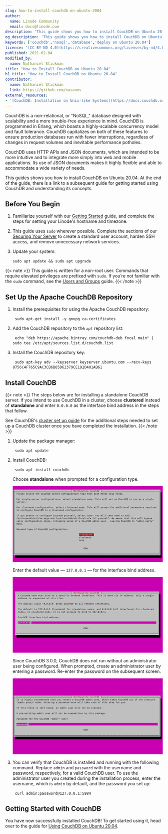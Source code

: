 ```yaml
---
slug: how-to-install-couchdb-on-ubuntu-2004
author:
  name: Linode Community
  email: docs@linode.com
description: 'This guide shows you how to install CouchDB on Ubuntu 20.04. CouchDB is a NoSQL database noteworthy for its scalability, fault tolerance, and inituitive concepts for web and mobile applications.'
og_description: 'This guide shows you how to install CouchDB on Ubuntu 20.04. CouchDB is a NoSQL database noteworthy for its scalability, fault tolerance, and inituitive concepts for web and mobile applications.'
keywords: ['couchdb','nosql','database','deploy on ubuntu 20.04']
license: '[CC BY-ND 4.0](https://creativecommons.org/licenses/by-nd/4.0)'
published: 2021-02-04
modified_by:
  name: Nathaniel Stickman
title: "How to Install CouchDB on Ubuntu 20.04"
h1_title: "How to Install CouchDB on Ubuntu 20.04"
contributor:
  name: Nathaniel Stickman
  link: https://github.com/nasanos
external_resources:
- '[CouchDB: Installation on Unix-like Systems](https://docs.couchdb.org/en/stable/install/unix.html#installation-on-unix-like-systems)'
---
```


CouchDB is a non-relational, or "NoSQL," database designed with scalability and a more trouble-free experience in mind. CouchDB is programmed in Erlang, which boasts a highly-scalable concurrency model and fault tolerance. CouchDB capitalizes on both of these features to ensure production databases run with fewer interruptions, regardless of changes in request volumes and inevitable performance potholes.

CouchDB uses HTTP APIs and JSON documents, which are intended to be more intuitive and to integrate more simply into web and mobile applications. Its use of JSON documents makes it highly flexible and able to accommodate a wide variety of needs.

This guides shows you how to install CouchDB on Ubuntu 20.04. At the end of the guide, there is a link to a subsequent guide for getting started using CouchDB and understanding its concepts.

## Before You Begin

1.  Familiarize yourself with our [Getting Started](/docs/getting-started/) guide, and complete the steps for setting your Linode's hostname and timezone.

1.  This guide uses `sudo` wherever possible. Complete the sections of our [Securing Your Server](/docs/security/securing-your-server/) to create a standard user account, harden SSH access, and remove unnecessary network services.

1.  Update your system:

        sudo apt update && sudo apt upgrade

{{< note >}}
This guide is written for a non-root user. Commands that require elevated privileges are prefixed with `sudo`. If you’re not familiar with the `sudo` command, see the [Users and Groups](/docs/tools-reference/linux-users-and-groups/) guide.
{{< /note >}}

## Set Up the Apache CouchDB Repository

1. Install the prerequisites for using the Apache CouchDB repository:

        sudo apt-get install -y gnupg ca-certificates

1. Add the CouchDB repository to the `apt` repository list:

        echo "deb https://apache.bintray.com/couchdb-deb focal main" | sudo tee /etc/apt/sources.list.d/couchdb.list

1. Install the CouchDB repository key:

        sudo apt-key adv --keyserver keyserver.ubuntu.com --recv-keys 8756C4F765C9AC3CB6B85D62379CE192D401AB61

## Install CouchDB

{{< note >}}
The steps below are for installing a standalone CouchDB server. If you intend to use CouchDB in a cluster, choose **clustered** instead of **standalone** and enter `0.0.0.0` as the interface bind address in the steps that follow.

See CouchDB's [cluster set up guide](https://docs.couchdb.org/en/latest/setup/cluster.html) for the additional steps needed to set up a CouchDB cluster once you have completed the installation.
{{< /note >}}

1. Update the package manager:

        sudo apt update

1. Install CouchDB:

        sudo apt install couchdb

    Choose **standalone** when prompted for a configuration type.

    [![CouchDB configuration type selection](couchdb-installation-config-type_small.png "CouchDB configuration type selection")](couchdb-installation-config-type.png)

    Enter the default value — `127.0.0.1` — for the interface bind address.

    [![Inputting the CouchDB network interface](couchdb-installation-network_small.png "Inputting the CouchDB network interface")](couchdb-installation-network.png)

    Since CouchDB 3.0.0, CouchDB does not run without an administrator user being configured. When prompted, create an administrator user by entering a password. Re-enter the password on the subsequent screen.

    [![Creating a CouchDB administrator user](couchdb-installation-admin-user_small.png "Creating a CouchDB administrator user")](couchdb-installation-admin-user.png)

1. You can verify that CouchDB is installed and running with the following command. Replace `admin` and `password` with the username and password, respectively, for a valid CouchDB user. To use the administrator user you created during the installation process, enter the username, which is `admin` by default, and the password you set up:

        curl admin:password@127.0.0.1:5984

## Getting Started with CouchDB

You have now successfully installed CouchDB! To get started using it, head over to the guide for [Using CouchDB on Ubuntu 20.04](/docs/guides/using-couchdb-on-ubuntu-2004/).